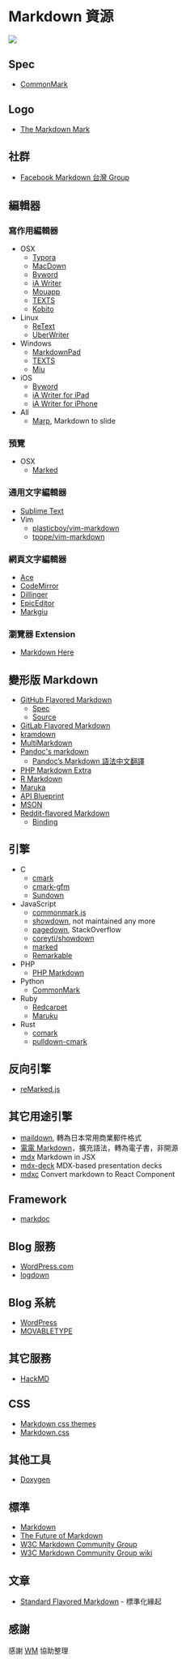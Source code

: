 # Markdown 資源

![](https://markdown.tw/images/208x128.png)

## Spec

- [CommonMark](http://commonmark.org/)

## Logo

- [The Markdown Mark](http://dcurt.is/the-markdown-mark)

## 社群

- [Facebook Markdown 台灣 Group](https://www.facebook.com/groups/830853873715381/)

## 編輯器

### 寫作用編輯器

- OSX
  - [Typora](http://typora.io/)
  - [MacDown](http://macdown.uranusjr.com/)
  - [Byword](http://bywordapp.com/)
  - [iA Writer](http://www.iawriter.com/mac/)
  - [Mouapp](http://mouapp.com/)
  - [TEXTS](http://www.texts.io/)
  - [Kobito](http://kobito.qiita.com/)
- Linux
  - [ReText](http://sourceforge.net/p/retext/home/ReText/)
  - [UberWriter](http://uberwriter.wolfvollprecht.de/)
- Windows
  - [MarkdownPad](http://markdownpad.com/)
  - [TEXTS](http://www.texts.io/)
  - [Miu](https://miu.0x142857.com)
- iOS
  - [Byword](http://bywordapp.com/)
  - [iA Writer for iPad](http://www.iawriter.com/ipad/)
  - [iA Writer for iPhone](http://www.iawriter.com/iphone/)
- All
  - [Marp](https://yhatt.github.io/marp/), Markdown to slide

### 預覽

- OSX
  - [Marked](https://itunes.apple.com/us/app/marked/id448925439)

### 通用文字編輯器

- [Sublime Text](http://www.sublimetext.com/)
- Vim
  - [plasticboy/vim-markdown](https://github.com/plasticboy/vim-markdown)
  - [tpope/vim-markdown](https://github.com/tpope/vim-markdown)

### 網頁文字編輯器

- [Ace](http://ace.ajax.org/)
- [CodeMirror](http://codemirror.net/)
- [Dillinger](http://dillinger.io/)
- [EpicEditor](http://oscargodson.github.io/EpicEditor/)
- [Markgiu](https://github.com/bianchimro/markgiu)

### 瀏覽器 Extension

- [Markdown Here](https://github.com/adam-p/markdown-here/)

## 變形版 Markdown

- [GitHub Flavored Markdown](https://help.github.com/articles/github-flavored-markdown)
  - [Spec](https://github.github.com/gfm/)
  - [Source](https://github.com/github/cmark-gfm)
- [GitLab Flavored Markdown](https://gitlab.com/help/user/markdown)
- [kramdown](http://kramdown.rubyforge.org/quickref.html#headers)
- [MultiMarkdown](http://fletcherpenney.net/multimarkdown/)
- [Pandoc's markdown](http://johnmacfarlane.net/pandoc/README.html#pandocs-markdown)
  - [Pandoc’s Markdown 語法中文翻譯](http://pages.tzengyuxio.me/pandoc/)
- [PHP Markdown Extra](http://michelf.ca/projects/php-markdown/extra/)
- [R Markdown](https://rmarkdown.rstudio.com/)
- [Maruka](http://markua.com/)
- [API Blueprint](https://apiblueprint.org/)
- [MSON](https://apiblueprint.org/documentation/mson/tutorial.html)
- [Reddit-flavored Markdown](https://www.reddit.com/wiki/markdown)
  - [Binding](https://github.com/zeantsoi/snoomark-binding)

## 引擎

- C
  - [cmark](https://github.com/jgm/cmark)
  - [cmark-gfm](https://github.com/github/cmark-gfm)
  - [Sundown](https://github.com/vmg/sundown)
- JavaScript
  - [commonmark.js](https://github.com/jgm/commonmark.js)
  - [showdown](https://github.com/cky/wmd), not maintained any more
  - [pagedown](https://github.com/StackExchange/pagedown), StackOverflow
  - [coreyti/showdown](https://github.com/coreyti/showdown)
  - [marked](https://github.com/chjj/marked)
  - [Remarkable](https://jonschlinkert.github.io/remarkable/demo/)
- PHP
  - [PHP Markdown](http://michelf.ca/projects/php-markdown/)
- Python
  - [CommonMark](https://pypi.python.org/pypi/CommonMark)
- Ruby
  - [Redcarpet](https://github.com/vmg/redcarpet)
  - [Maruku](https://github.com/bhollis/maruku)
- Rust
  - [comark](https://github.com/kivikakk/comrak)
  - [pulldown-cmark](https://github.com/raphlinus/pulldown-cmark)

## 反向引擎

- [reMarked.js](https://leeoniya.github.io/reMarked.js/)

## 其它用途引擎

- [maildown](https://anydown.github.io/maildown/), 轉為日本常用商業郵件格式
- [電電 Markdown](https://conv.denshochan.com/tw/markdown)，擴充語法，轉為電子書，非開源
- [mdx](https://github.com/mdx-js/mdx) Markdown in JSX
- [mdx-deck](https://github.com/jxnblk/mdx-deck) MDX-based presentation decks
- [mdxc](https://github.com/jamesknelson/mdxc) Convert markdown to React Component

## Framework

- [markdoc](https://markdoc.dev/)

## Blog 服務

- [WordPress.com](http://wordpress.com/)
- [logdown](http://logdown.com/)

## Blog 系統

- [WordPress](http://wordpress.org/)
- [MOVABLETYPE](http://www.movabletype.org/)

## 其它服務

- [HackMD](https://hackmd.io/)

## CSS

- [Markdown css themes](http://jasonm23.github.io/markdown-css-themes/)
- [Markdown.css](http://mrcoles.com/demo/markdown-css/)

## 其他工具

- [Doxygen](http://www.stack.nl/~dimitri/doxygen/manual/markdown.html)

## 標準

- [Markdown](http://daringfireball.net/projects/markdown/)
- [The Future of Markdown](http://www.codinghorror.com/blog/2012/10/the-future-of-markdown.html)
- [W3C Markdown Community Group](http://www.w3.org/community/markdown/)
- [W3C Markdown Community Group wiki](http://www.w3.org/community/markdown/wiki/Main_Page)

## 文章

- [Standard Flavored Markdown](https://blog.codinghorror.com/standard-flavored-markdown/) - 標準化緣起

## 感謝

感謝 [WM](http://kidwm.net/) 協助整理
